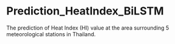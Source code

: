 # Prediction_HeatIndex_BiLSTM
The prediction of Heat Index (HI) value at the area surrounding 5 meteorological stations in Thailand.
